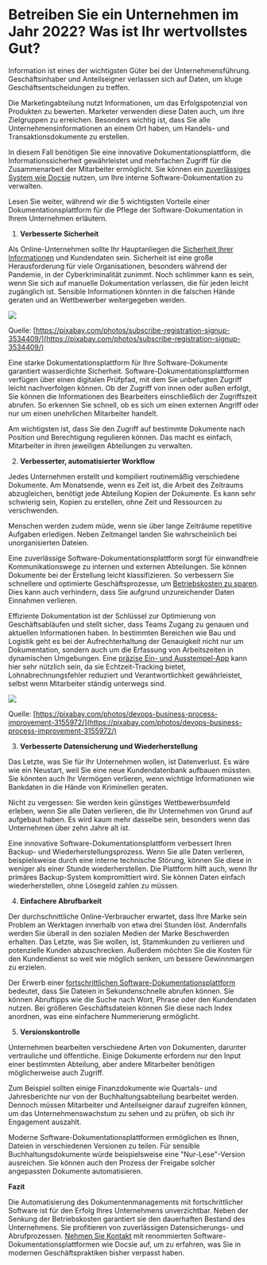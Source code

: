 # Betreiben Sie ein Unternehmen im Jahr 2022? Was ist Ihr wertvollstes Gut?

Information ist eines der wichtigsten Güter bei der Unternehmensführung. Geschäftsinhaber und Anteilseigner verlassen sich auf Daten, um kluge Geschäftsentscheidungen zu treffen.

Die Marketingabteilung nutzt Informationen, um das Erfolgspotenzial von Produkten zu bewerten. Marketer verwenden diese Daten auch, um ihre Zielgruppen zu erreichen. Besonders wichtig ist, dass Sie alle Unternehmensinformationen an einem Ort haben, um Handels- und Transaktionsdokumente zu erstellen.

In diesem Fall benötigen Sie eine innovative Dokumentationsplattform, die Informationssicherheit gewährleistet und mehrfachen Zugriff für die Zusammenarbeit der Mitarbeiter ermöglicht. Sie können ein [zuverlässiges System wie Docsie](https://www.docsie.io/) nutzen, um Ihre interne Software-Dokumentation zu verwalten.

Lesen Sie weiter, während wir die 5 wichtigsten Vorteile einer Dokumentationsplattform für die Pflege der Software-Dokumentation in Ihrem Unternehmen erläutern.

1. **Verbesserte Sicherheit**

Als Online-Unternehmen sollte Ihr Hauptanliegen die [Sicherheit Ihrer Informationen](https://medium.com/the-mission/data-security-how-to-keep-your-customers-information-safe-a3150510a7b7) und Kundendaten sein. Sicherheit ist eine große Herausforderung für viele Organisationen, besonders während der Pandemie, in der Cyberkriminalität zunimmt. Noch schlimmer kann es sein, wenn Sie sich auf manuelle Dokumentation verlassen, die für jeden leicht zugänglich ist. Sensible Informationen könnten in die falschen Hände geraten und an Wettbewerber weitergegeben werden.

![](https://docsie-app-media.s3.amazonaws.com/image/7093/doc_ULxUK3nJlSUujhpeo/dzvhszbukmvbogbvaokv)

Quelle: [https://pixabay.com/photos/subscribe-registration-signup-3534409/](https://pixabay.com/photos/subscribe-registration-signup-3534409/)

Eine starke Dokumentationsplattform für Ihre Software-Dokumente garantiert wasserdichte Sicherheit. Software-Dokumentationsplattformen verfügen über einen digitalen Prüfpfad, mit dem Sie unbefugten Zugriff leicht nachverfolgen können. Ob der Zugriff von innen oder außen erfolgt, Sie können die Informationen des Bearbeiters einschließlich der Zugriffszeit abrufen. So erkennen Sie schnell, ob es sich um einen externen Angriff oder nur um einen unehrlichen Mitarbeiter handelt.

Am wichtigsten ist, dass Sie den Zugriff auf bestimmte Dokumente nach Position und Berechtigung regulieren können. Das macht es einfach, Mitarbeiter in ihren jeweiligen Abteilungen zu verwalten.

2. **Verbesserter, automatisierter Workflow**

Jedes Unternehmen erstellt und kompiliert routinemäßig verschiedene Dokumente. Am Monatsende, wenn es Zeit ist, die Arbeit des Zeitraums abzugleichen, benötigt jede Abteilung Kopien der Dokumente. Es kann sehr schwierig sein, Kopien zu erstellen, ohne Zeit und Ressourcen zu verschwenden.

Menschen werden zudem müde, wenn sie über lange Zeiträume repetitive Aufgaben erledigen. Neben Zeitmangel landen Sie wahrscheinlich bei unorganisierten Dateien.

Eine zuverlässige Software-Dokumentationsplattform sorgt für einwandfreie Kommunikationswege zu internen und externen Abteilungen. Sie können Dokumente bei der Erstellung leicht klassifizieren. So verbessern Sie schnellere und optimierte Geschäftsprozesse, um [Betriebskosten zu sparen](https://www.forbes.com/sites/forbesbusinesscouncil/2020/03/25/15-smart-ways-you-can-save-money-as-a-new-business/). Dies kann auch verhindern, dass Sie aufgrund unzureichender Daten Einnahmen verlieren.

Effiziente Dokumentation ist der Schlüssel zur Optimierung von Geschäftsabläufen und stellt sicher, dass Teams Zugang zu genauen und aktuellen Informationen haben. In bestimmten Bereichen wie Bau und Logistik geht es bei der Aufrechterhaltung der Genauigkeit nicht nur um Dokumentation, sondern auch um die Erfassung von Arbeitszeiten in dynamischen Umgebungen. Eine [präzise Ein- und Ausstempel-App](https://www.workyard.com/compare/clock-in-clock-out-app) kann hier sehr nützlich sein, da sie Echtzeit-Tracking bietet, Lohnabrechnungsfehler reduziert und Verantwortlichkeit gewährleistet, selbst wenn Mitarbeiter ständig unterwegs sind.

![](https://docsie-app-media.s3.amazonaws.com/image/7093/doc_ULxUK3nJlSUujhpeo/pmtqrveocdzwqdizlizv)

Quelle: [https://pixabay.com/photos/devops-business-process-improvement-3155972/](https://pixabay.com/photos/devops-business-process-improvement-3155972/)

3. **Verbesserte Datensicherung und Wiederherstellung**

Das Letzte, was Sie für Ihr Unternehmen wollen, ist Datenverlust. Es wäre wie ein Neustart, weil Sie eine neue Kundendatenbank aufbauen müssten. Sie könnten auch Ihr Vermögen verlieren, wenn wichtige Informationen wie Bankdaten in die Hände von Kriminellen geraten.

Nicht zu vergessen: Sie werden kein günstiges Wettbewerbsumfeld erleben, wenn Sie alle Daten verlieren, die Ihr Unternehmen von Grund auf aufgebaut haben. Es wird kaum mehr dasselbe sein, besonders wenn das Unternehmen über zehn Jahre alt ist.

Eine innovative Software-Dokumentationsplattform verbessert Ihren Backup- und Wiederherstellungsprozess. Wenn Sie alle Daten verlieren, beispielsweise durch eine interne technische Störung, können Sie diese in weniger als einer Stunde wiederherstellen. Die Plattform hilft auch, wenn Ihr primäres Backup-System kompromittiert wird. Sie können Daten einfach wiederherstellen, ohne Lösegeld zahlen zu müssen.

4. **Einfachere Abrufbarkeit**

Der durchschnittliche Online-Verbraucher erwartet, dass Ihre Marke sein Problem an Werktagen innerhalb von etwa drei Stunden löst. Andernfalls werden Sie überall in den sozialen Medien der Marke Beschwerden erhalten. Das Letzte, was Sie wollen, ist, Stammkunden zu verlieren und potenzielle Kunden abzuschrecken. Außerdem möchten Sie die Kosten für den Kundendienst so weit wie möglich senken, um bessere Gewinnmargen zu erzielen.

Der Erwerb einer [fortschrittlichen Software-Dokumentationsplattform](https://www.businessnewsdaily.com/8026-choosing-a-document-management-system.html) bedeutet, dass Sie Dateien in Sekundenschnelle abrufen können. Sie können Abruftipps wie die Suche nach Wort, Phrase oder den Kundendaten nutzen. Bei größeren Geschäftsdateien können Sie diese nach Index anordnen, was eine einfachere Nummerierung ermöglicht.

5. **Versionskontrolle**

Unternehmen bearbeiten verschiedene Arten von Dokumenten, darunter vertrauliche und öffentliche. Einige Dokumente erfordern nur den Input einer bestimmten Abteilung, aber andere Mitarbeiter benötigen möglicherweise auch Zugriff.

Zum Beispiel sollten einige Finanzdokumente wie Quartals- und Jahresberichte nur von der Buchhaltungsabteilung bearbeitet werden. Dennoch müssen Mitarbeiter und Anteilseigner darauf zugreifen können, um das Unternehmenswachstum zu sehen und zu prüfen, ob sich ihr Engagement auszahlt.

Moderne Software-Dokumentationsplattformen ermöglichen es Ihnen, Dateien in verschiedenen Versionen zu teilen. Für sensible Buchhaltungsdokumente würde beispielsweise eine "Nur-Lese"-Version ausreichen. Sie können auch den Prozess der Freigabe solcher angepassten Dokumente automatisieren.

**Fazit**

Die Automatisierung des Dokumentenmanagements mit fortschrittlicher Software ist für den Erfolg Ihres Unternehmens unverzichtbar. Neben der Senkung der Betriebskosten garantiert sie den dauerhaften Bestand des Unternehmens. Sie profitieren von zuverlässigen Datensicherungs- und Abrufprozessen. [Nehmen Sie Kontakt](https://www.docsie.io/discovery_call/) mit renommierten Software-Dokumentationsplattformen wie Docsie auf, um zu erfahren, was Sie in modernen Geschäftspraktiken bisher verpasst haben.